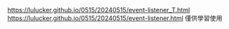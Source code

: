 https://lulucker.github.io/0515/20240515/event-listener_T.html
https://lulucker.github.io/0515/20240515/event-listener.html
僅供學習使用
